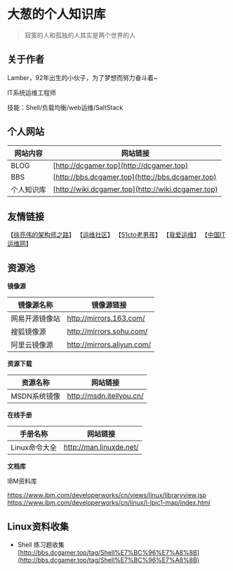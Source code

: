 # 大葱的个人知识库



>寂寞的人和孤独的人其实是两个世界的人

## 关于作者
Lamber，92年出生的小伙子，为了梦想而努力奋斗着~

IT系统运维工程师

技能：Shell/负载均衡/web运维/SaltStack

## 个人网站
| 网站内容  | 网站链接                                     |
| ----- | ---------------------------------------- |
| BLOG  | [http://dcgamer.top](http://dcgamer.top) |
| BBS   | [http://bbs.dcgamer.top](http://bbs.dcgamer.top) |
| 个人知识库 | [http://wiki.dcgamer.top](http://wiki.dcgamer.top) |

## 友情链接
【[徐亮伟的架构师之路](http://www.xuliangwei.com/)】 【[运维社区](https://www.unixhot.com/)】 【[51cto老男孩](http://oldboy.blog.51cto.com/)】 【[我爱运维](http://www.52yunwei.net/)】
【[中国IT运维网](http://www.cnitom.com/)】

## 资源池
**镜像源**

| 镜像源名称   | 镜像源链接                      |
| ------- | -------------------------- |
| 网易开源镜像站 | http://mirrors.163.com/    |
| 搜狐镜像源   | http://mirrors.sohu.com/   |
| 阿里云镜像源  | http://mirrors.aliyun.com/ |

**资源下载**

| 资源名称     | 网站链接                     |
| -------- | ------------------------ |
| MSDN系统镜像 | http://msdn.itellyou.cn/ |

**在线手册**

| 手册名称      | 网站链接                    |
| --------- | ----------------------- |
| Linux命令大全 | http://man.linuxde.net/ |

**文档库**

IBM资料库

https://www.ibm.com/developerworks/cn/views/linux/libraryview.jsp
https://www.ibm.com/developerworks/cn/linux/l-lpic1-map/index.html
## Linux资料收集
- Shell 练习题收集
  [http://bbs.dcgamer.top/tag/Shell%E7%BC%96%E7%A8%8B](http://bbs.dcgamer.top/tag/Shell%E7%BC%96%E7%A8%8B)
